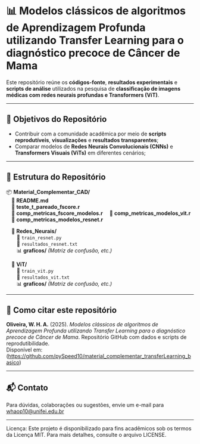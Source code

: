 # 📊 Modelos clássicos de algoritmos de Aprendizagem Profunda utilizando Transfer Learning para o diagnóstico precoce de Câncer de Mama

Este repositório reúne os **códigos-fonte**, **resultados experimentais** e **scripts de análise** utilizados na pesquisa de **classificação de imagens médicas com redes neurais profundas e Transformers (ViT)**.

---

## 📌 Objetivos do Repositório

- Contribuir com a comunidade acadêmica por meio de **scripts reprodutíveis**, **visualizações** e **resultados transparentes**;
- Comparar modelos de **Redes Neurais Convolucionais (CNNs)** e **Transformers Visuais (ViTs)** em diferentes cenários;

---

## 📂 Estrutura do Repositório

📦 **Material_Complementar_CAD/**  
&emsp;📜 **README.md**  
&emsp;📜 **teste_t_pareado_fscore.r**  
&emsp;📜 **comp_metricas_fscore_modelos.r**
&emsp;📜 **comp_metricas_modelos_vit.r**
&emsp;📜 **comp_metricas_modelos_resnet.r**  

&emsp;📁 **Redes_Neurais/**  
&emsp;&emsp;📜 `train_resnet.py`  
&emsp;&emsp;📜 `resultados_resnet.txt`  
&emsp;&emsp;📊 **graficos/** *(Matriz de confusão, etc.)*  

&emsp;📁 **ViT/**  
&emsp;&emsp;📜 `train_vit.py`  
&emsp;&emsp;📜 `resultados_vit.txt`  
&emsp;&emsp;📊 **graficos/** *(Matriz de confusão, etc.)*

---

## 📘 Como citar este repositório

**Oliveira, W. H. A.** (2025). *Modelos clássicos de algoritmos de Aprendizagem Profunda utilizando Transfer Learning para o diagnóstico precoce de Câncer de Mama*. Repositório GitHub com dados e scripts de reprodutibilidade.  
Disponível em: (https://github.com/pySpeed10/material_complementar_transferLearning_basico)

---

## 📬 Contato

Para dúvidas, colaborações ou sugestões, envie um e-mail para whaop10@unifei.edu.br

---

Licença: Este projeto é disponibilizado para fins acadêmicos sob os termos da Licença MIT. Para mais detalhes, consulte o arquivo LICENSE.
